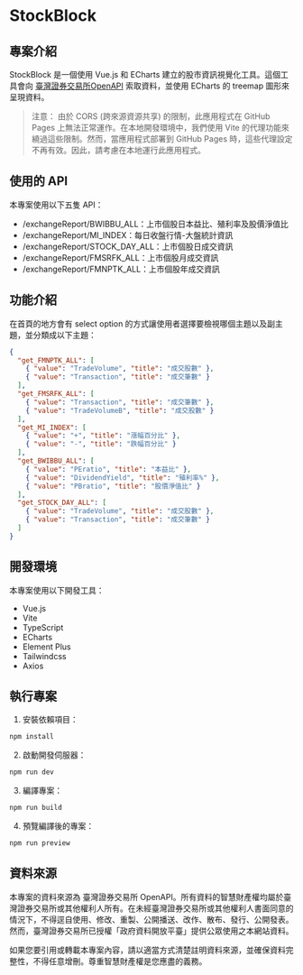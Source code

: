 # StockBlock

## 專案介紹

StockBlock 是一個使用 Vue.js 和 ECharts 建立的股市資訊視覺化工具。這個工具會向 [臺灣證券交易所OpenAPI](https://openapi.twse.com.tw/#/) 索取資料，並使用 ECharts 的 treemap 圖形來呈現資料。

> 注意： 由於 CORS (跨來源資源共享) 的限制，此應用程式在 GitHub Pages 上無法正常運作。在本地開發環境中，我們使用 Vite 的代理功能來繞過這些限制。然而，當應用程式部署到 GitHub Pages 時，這些代理設定不再有效。因此，請考慮在本地運行此應用程式。

## 使用的 API

本專案使用以下五隻 API：
- /exchangeReport/BWIBBU_ALL：上市個股日本益比、殖利率及股價淨值比
- /exchangeReport/MI_INDEX：每日收盤行情-大盤統計資訊
- /exchangeReport/STOCK_DAY_ALL：上市個股日成交資訊
- ​/exchangeReport​/FMSRFK_ALL：上市個股月成交資訊
- /exchangeReport/FMNPTK_ALL：上市個股年成交資訊

## 功能介紹

在首頁的地方會有 select option 的方式讓使用者選擇要檢視哪個主題以及副主題，並分類成以下主題：

```json
{
  "get_FMNPTK_ALL": [
    { "value": "TradeVolume", "title": "成交股數" },
    { "value": "Transaction", "title": "成交筆數" }
  ],
  "get_FMSRFK_ALL": [
    { "value": "Transaction", "title": "成交筆數" },
    { "value": "TradeVolumeB", "title": "成交股數" }
  ],
  "get_MI_INDEX": [
    { "value": "+", "title": "漲幅百分比" },
    { "value": "-", "title": "跌幅百分比" }
  ],
  "get_BWIBBU_ALL": [
    { "value": "PEratio", "title": "本益比" },
    { "value": "DividendYield", "title": "殖利率%" },
    { "value": "PBratio", "title": "股價淨值比" }
  ],
  "get_STOCK_DAY_ALL": [
    { "value": "TradeVolume", "title": "成交股數" },
    { "value": "Transaction", "title": "成交筆數" }
  ]
}
```

## 開發環境

本專案使用以下開發工具：

- Vue.js
- Vite
- TypeScript
- ECharts
- Element Plus
- Tailwindcss
- Axios

## 執行專案

1. 安裝依賴項目：
```bash
npm install
```

2. 啟動開發伺服器：
```bash
npm run dev
```

3. 編譯專案：
```bash
npm run build
```

4. 預覽編譯後的專案：
```bash
npm run preview
```

## 資料來源

本專案的資料來源為 臺灣證券交易所 OpenAPI。所有資料的智慧財產權均屬於臺灣證券交易所或其他權利人所有。在未經臺灣證券交易所或其他權利人書面同意的情況下，不得逕自使用、修改、重製、公開播送、改作、散布、發行、公開發表。然而，臺灣證券交易所已授權「政府資料開放平臺」提供公眾使用之本網站資料。

如果您要引用或轉載本專案內容，請以適當方式清楚註明資料來源，並確保資料完整性，不得任意增刪。尊重智慧財產權是您應盡的義務。

